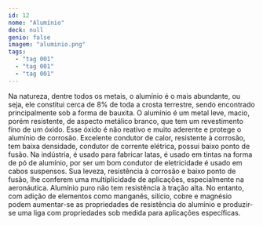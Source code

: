 ```yaml
---
id: 12
nome: "Alumínio"
deck: null
genio: false
imagem: "aluminio.png"
tags:
  - "tag 001"
  - "tag 001"
  - "tag 001"
---
```


Na natureza, dentre todos os metais, o alumínio é o mais abundante, ou seja, ele constitui cerca de 8% de toda a crosta terrestre, sendo encontrado principalmente sob a forma de bauxita. O alumínio é um metal leve, macio, porém resistente, de aspecto metálico branco, que tem um revestimento fino de um óxido. Esse óxido é não reativo e muito aderente e protege o alumínio de corrosão. Excelente condutor de calor, resistente à corrosão, tem baixa densidade, condutor de corrente elétrica, possui baixo ponto de fusão. Na indústria, é usado para fabricar latas, é usado em tintas na forma de pó de alumínio, por ser um bom condutor de eletricidade é usado em cabos suspensos. Sua leveza, resistência à corrosão e baixo ponto de fusão, lhe conferem uma multiplicidade de aplicações, especialmente na aeronáutica. Alumínio puro não tem resistência à tração alta. No entanto, com adição de elementos como manganês, silício, cobre e magnésio podem aumentar-se as propriedades de resistência do alumínio e produzir-se uma liga com propriedades sob medida para aplicações específicas.
